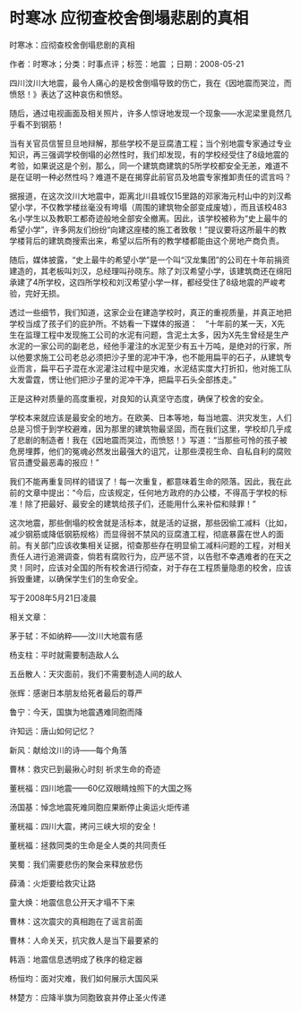 # 时寒冰  应彻查校舍倒塌悲剧的真相  
  
时寒冰：应彻查校舍倒塌悲剧的真相  
作者：时寒冰；分类：时事点评；标签：地震 ；日期：2008-05-21  
四川汶川大地震，最令人痛心的是校舍倒塌导致的伤亡，我在《因地震而哭泣，而愤怒！》表达了这种哀伤和愤怒。  
随后，通过电视画面及相关照片，许多人惊讶地发现一个现象——水泥梁里竟然几乎看不到钢筋！  
当有关官员信誓旦旦地辩解，那些学校不是豆腐渣工程；当个别地震专家通过专业知识，再三强调学校倒塌的必然性时，我们却发现，有的学校经受住了8级地震的考验，如果说这是个别，那么，同一个建筑商建筑的5所学校都安全无恙，难道不是在证明一种必然性吗？难道不是在揭穿此前官员及地震专家推卸责任的谎言吗？  
据报道，在这次汶川大地震中，距离北川县城仅15里路的邓家海元村山中的刘汉希望小学，不仅教学楼丝毫没有垮塌（周围的建筑物全部变成废墟），而且该校483名小学生以及教职工都奇迹般地全部安全撤离。因此，该学校被称为“史上最牛的希望小学”，许多网友们纷纷“向建这座楼的施工者致敬！”提议要将这所最牛的教学楼背后的建筑商搜索出来，希望以后所有的教学楼都能由这个房地产商负责。  
随后，媒体披露，“史上最牛的希望小学”是一个叫“汉龙集团”的公司在十年前捐资建造的，其老板叫刘汉，总经理叫孙晓东。除了刘汉希望小学，该建筑商还在绵阳承建了4所学校，这四所学校和刘汉希望小学一样，都经受住了8级地震的严峻考验，完好无损。  
透过一些细节，我们知道，这家企业在建造学校时，真正的重视质量，并真正地把学校当成了孩子们的庇护所。不妨看一下媒体的报道：　“十年前的某一天，X先生在监理工程中发现施工公司的水泥有问题，含泥土太多，因为X先生曾经是生产水泥的一家公司的副老总，经他手灌注的水泥至少有五十万吨，是绝对的行家，所以他要求施工公司老总必须把沙子里的泥冲干净，也不能用扁平的石子，从建筑专业而言，扁平石子混在水泥灌注过程中是灾难，水泥结实度大打折扣，他对施工队大发雷霆，愣让他们把沙子里的泥冲干净，把扁平石头全部拣走。”  
正是这种对质量的高度重视，对良知的认真坚守态度，确保了校舍的安全。  
学校本来就应该是最安全的地方。在欧美、日本等地，每当地震、洪灾发生，人们总是习惯于到学校避难，因为那里的建筑物最坚固，而在我们这里，学校却几乎成了悲剧的制造者！我在《因地震而哭泣，而愤怒！》写道：“当那些可怜的孩子被危房埋葬，他们的冤魂必然发出最强大的诅咒，让那些漠视生命、自私自利的腐败官员遭受最恶毒的报应！”  
我们不能再重复同样的错误了！每一次重复，都意味着生命的陨落。因此，我在此前的文章中提出：“今后，应该规定，任何地方政府的办公楼，不得高于学校的标准！除了把最好、最安全的建筑给孩子们，还能用什么来补偿和赎罪！”  
这次地震，那些倒塌的校舍就是活标本，就是活的证据，那些因偷工减料（比如，减少钢筋或降低钢筋规格）而显得弱不禁风的豆腐渣工程，彻底暴露在世人的面前。有关部门应该收集相关证据，彻查那些存在明显偷工减料问题的工程，对相关责任人进行追溯调查，倘若有腐败行为，应严惩不贷，以告慰不幸遇难者的在天之灵！同时，应该对全国的所有校舍进行彻查，对于存在工程质量隐患的校舍，应该拆毁重建，以确保学生们的生命安全。  
写于2008年5月21日凌晨  
  
相关文章：  
茅于轼：不如纳粹——汶川大地震有感  
杨支柱：平时就需要制造敌人么  
五岳散人：天灾面前，我们不需要制造人间的敌人  
张辉：感谢日本朋友给死者最后的尊严  
鲁宁：今天，国旗为地震遇难同胞而降  
许知远：唐山如何记忆？  
新风：献给汶川的诗——每个角落  
曹林：救灾已到最揪心时刻 祈求生命的奇迹  
董桄福：四川地震——60亿双眼睛烛照下的大国之殇  
汤国基：悼念地震死难同胞应果断停止奥运火炬传递  
董桄福：四川大震，拷问三峡大坝的安全！  
董桄福：拯救同类的生命是全人类的共同责任  
笑蜀：我们需要悲伤的聚会来释放悲伤  
薛涌：火炬要给救灾让路  
童大焕：地震信息公开天才塌不下来  
曹林：这次震灾的真相跑在了谣言前面  
曹林：人命关天，抗灾救人是当下最要紧的  
韩涵：地震信息透明成了秩序的稳定器  
杨恒均：面对灾难，我们如何展示大国风采  
林楚方：应降半旗为同胞致哀并停止圣火传递